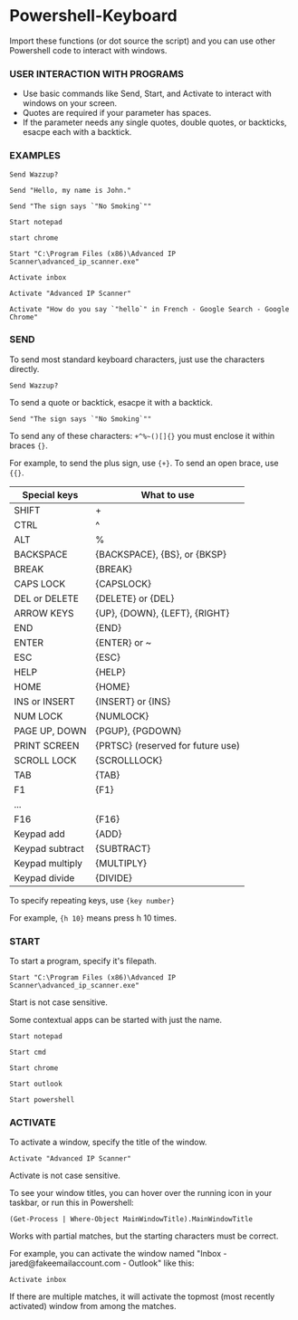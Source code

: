 # Powershell-Keyboard
Import these functions (or dot source the script) and you can use other Powershell code to interact with windows.

### USER INTERACTION WITH PROGRAMS
- Use basic commands like Send, Start, and Activate to interact with windows on your screen.
- Quotes are required if your parameter has spaces.
- If the parameter needs any single quotes, double quotes, or backticks, esacpe each with a backtick.

### EXAMPLES
```
Send Wazzup?
```
```
Send "Hello, my name is John."
```
```
Send "The sign says `"No Smoking`""
```
```
Start notepad
```
```
start chrome
```
```
Start "C:\Program Files (x86)\Advanced IP Scanner\advanced_ip_scanner.exe"
```
```
Activate inbox
```
```
Activate "Advanced IP Scanner"
```
```  
Activate "How do you say `"hello`" in French - Google Search - Google Chrome"
```

### SEND

To send most standard keyboard characters, just use the characters directly.
```
Send Wazzup?
```
To send a quote or backtick, esacpe it with a backtick.
```
Send "The sign says `"No Smoking`""
``` 
To send any of these characters: `+^%~()[]{}` you must enclose it within braces `{}`.

For example, to send the plus sign, use `{+}`. To send an open brace, use `{{}`.

| Special keys | What to use |
| ------------ | ----------- |
|SHIFT|+|
|CTRL|^|
|ALT|%|
|BACKSPACE|{BACKSPACE}, {BS}, or {BKSP}|
|BREAK|{BREAK}|
|CAPS LOCK|{CAPSLOCK}|
|DEL or DELETE|{DELETE} or {DEL}|
|ARROW KEYS|{UP}, {DOWN}, {LEFT}, {RIGHT}|
|END|{END}|
|ENTER|{ENTER} or ~|
|ESC|{ESC}|
|HELP|{HELP}|
|HOME|{HOME}|
|INS or INSERT|{INSERT} or {INS}|
|NUM LOCK|{NUMLOCK}|
|PAGE UP, DOWN|{PGUP}, {PGDOWN}|
|PRINT SCREEN|{PRTSC} (reserved for future use)|
|SCROLL LOCK|{SCROLLLOCK}|
|TAB|{TAB}|
|F1|{F1}|
|...|
|F16|{F16}|
|Keypad add|{ADD}|
|Keypad subtract|{SUBTRACT}|
|Keypad multiply|{MULTIPLY}|
|Keypad divide|{DIVIDE}|

To specify repeating keys, use `{key number}`

For example, `{h 10}` means press h 10 times.

### START

To start a program, specify it's filepath.
```
Start "C:\Program Files (x86)\Advanced IP Scanner\advanced_ip_scanner.exe"
```
Start is not case sensitive.

Some contextual apps can be started with just the name.
```
Start notepad
```
```
Start cmd
```
```
Start chrome
```
```
Start outlook
```
```
Start powershell
```

### ACTIVATE

To activate a window, specify the title of the window.
```
Activate "Advanced IP Scanner"
```
Activate is not case sensitive.

To see your window titles, you can hover over the running icon in your taskbar, or run this in Powershell:
```
(Get-Process | Where-Object MainWindowTitle).MainWindowTitle
```
Works with partial matches, but the starting characters must be correct.

For example, you can activate the window named "Inbox - jared<span>@</span>fakeemailaccount.com - Outlook" like this:
```
Activate inbox
```
If there are multiple matches, it will activate the topmost (most recently activated) window from among the matches.
